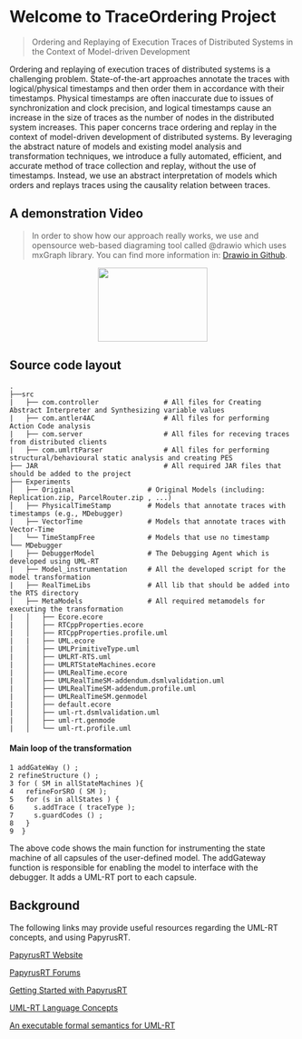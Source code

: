 # Welcome to TraceOrdering Project  
> Ordering and Replaying of Execution Traces of Distributed Systems in the Context of Model-driven Development

Ordering and replaying of execution traces of distributed systems is a challenging problem. State-of-the-art approaches annotate the traces with logical/physical timestamps and then order them in accordance with their timestamps. Physical timestamps are often inaccurate due to issues of synchronization and clock precision, and logical timestamps cause an increase in the size of traces as the number of nodes in the distributed system increases. This paper concerns trace ordering and replay in the context of model-driven development of distributed systems. By leveraging the abstract nature of models and existing model analysis and transformation techniques, we introduce a fully automated, efficient, and accurate method of trace collection and replay, without the use of timestamps. Instead, we use an abstract interpretation of models which
orders and replays traces using the causality relation between traces.

## A demonstration Video
> In order to show how our approach really works, we use and opensource web-based diagraming tool called @drawio which uses  mxGraph library. You can find more information in: [Drawio in Github](https://github.com/jgraph/drawio).


[<p style="text-align:center;"><img src="https://i.ibb.co/nbM8rL6/You-Tube-icon.png" width="193" height="130"></p>](https://youtu.be/SLnO32cWDI0)


## Source code layout
    .
    ├──src
    |   ├── com.controller                # All files for Creating Abstract Interpreter and Synthesizing variable values
    |   ├── com.antler4AC                 # All files for performing Action Code analysis  
    |   ├── com.server                    # All files for receving traces from distributed clients
    |   ├── com.umlrtParser               # All files for performing structural/behavioural static analysis and creating PES
    ├── JAR                               # All required JAR files that should be added to the project 
    ├── Experiments                   
    │   ├── Original                  # Original Models (including: Replication.zip, ParcelRouter.zip , ...)
    │   ├── PhysicalTimeStamp         # Models that annotate traces with timestamps (e.g., MDebugger)
    |   ├── VectorTime                # Models that annotate traces with Vector-Time
    │   └── TimeStampFree             # Models that use no timestamp
    └── MDebugger                     
    │   ├── DebuggerModel             # The Debugging Agent which is developed using UML-RT  
    |   ├── Model_instrumentation     # All the developed script for the model transformation 
    |   ├── RealTimeLibs              # All lib that should be added into the RTS directory
    │   ├── MetaModels                # All required metamodels for executing the transformation
    |   │   ├── Ecore.ecore
    |   │   ├── RTCppProperties.ecore
    |   │   ├── RTCppProperties.profile.uml
    |   |   ├── UML.ecore
    |   │   ├── UMLPrimitiveType.uml
    |   │   ├── UMLRT-RTS.uml
    |   │   ├── UMLRTStateMachines.ecore
    |   │   ├── UMLRealTime.ecore
    |   │   ├── UMLRealTimeSM-addendum.dsmlvalidation.uml
    |   │   ├── UMLRealTimeSM-addendum.profile.uml
    |   │   ├── UMLRealTimeSM.genmodel
    |   │   ├── default.ecore
    |   │   ├── uml-rt.dsmlvalidation.uml
    |   │   ├── uml-rt.genmode
    |   │   └── uml-rt.profile.uml

#### Main loop of the transformation
```
1 addGateWay () ;
2 refineStructure () ;
3 for ( SM in allStateMachines ){
4   refineForSRO ( SM );
5   for (s in allStates ) {
6     s.addTrace ( traceType );
7     s.guardCodes () ;
8   }
9  }
```

The above code shows the main function for instrumenting the state machine of all capsules of the user-defined model. The
addGateway function is responsible for enabling the model to interface with the debugger. It adds a UML-RT port to
each capsule.


## Background

The following links may provide useful resources regarding the UML-RT concepts, and using PapyrusRT.

[PapyrusRT Website](https://eclipse.org/papyrus-rt/)

[PapyrusRT Forums](https://www.eclipse.org/forums/index.php/f/314/)

[Getting Started with PapyrusRT](https://wiki.eclipse.org/Papyrus-RT/User/User_Guide/Getting_Started)

[UML-RT Language Concepts](https://pdfs.semanticscholar.org/7fae/fac63155a404e431c97201f89fc8c37a7d62.pdf)

[An executable formal semantics for UML-RT](https://link.springer.com/article/10.1007/s10270-014-0399-z)
